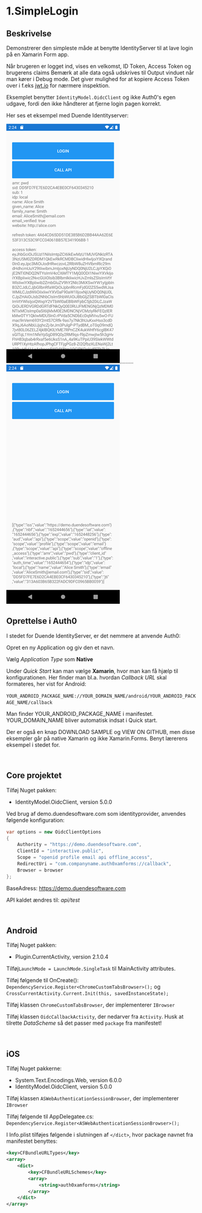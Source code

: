 ﻿# 1.SimpleLogin

## Beskrivelse
Demonstrerer den simpleste måde at benytte IdentityServer til at lave login på en Xamarin Form app.

Når brugeren er logget ind, vises en velkomst, ID Token, Access Token og brugerens claims Bemærk at alle data også udskrives til Output vinduet når
man kører i Debug mode. Det giver mulighed for at kopiere Access Token over i f.eks [jwt.io](jwt.io) for nærmere inspektion.

Eksemplet benytter `IdentityModel.OidcClient` og ikke Auth0's egen udgave, fordi den ikke håndterer at fjerne login pagen korrekt.

Her ses et eksempel med Duende Identityserver:

![Screenshot 1652444681](images/Screenshot_1652444681.png).........![Screenshot 1652444689](images/Screenshot_1652444689.png)
&nbsp;

## Oprettelse i Auth0

I stedet for Duende IdentityServer, er det nemmere at anvende Auth0:

Opret en ny Application og giv den et navn.

Vælg *Application Type* som **Native**

Under *Quick Start* kan man vælge **Xamarin**, hvor man kan få hjælp til konfigurationen. Her finder man bl.a. hvordan *Callback URL* skal formateres, her vist for Android:

`YOUR_ANDROID_PACKAGE_NAME://YOUR_DOMAIN_NAME/android/YOUR_ANDROID_PACKAGE_NAME/callback`

Man finder YOUR_ANDROID_PACKAGE_NAME i manifestet. YOUR_DOMAIN_NAME bliver automatisk indsat i Quick start.

Der er også en knap DOWNLOAD SAMPLE og VIEW ON GITHUB, men disse eksempler går på native Xamarin og ikke Xamarin.Forms. Benyt lærerens eksempel i stedet for.

&nbsp;

## Core projektet

Tilføj Nuget pakken:
- IdentityModel.OidcClient, version 5.0.0

Ved brug af demo.duendesoftware.com som identityprovider, anvendes følgende konfiguration:

```c#
var options = new OidcClientOptions
{
    Authority = "https://demo.duendesoftware.com",
    ClientId = "interactive.public",
    Scope = "openid profile email api offline_access",
    RedirectUri = "com.companyname.auth0xamforms://callback",
    Browser = browser
};
```

BaseAdress: https://demo.duendesoftware.com

API kaldet ændres til: *api/test*

&nbsp;

## Android

Tilføj Nuget pakken: 
- Plugin.CurrentActivity, version 2.1.0.4

Tilføj`LaunchMode = LaunchMode.SingleTask` til MainActivity attributes. 

Tilføj følgende til OnCreate(): `DependencyService.Register<ChromeCustomTabsBrowser>();` og
`CrossCurrentActivity.Current.Init(this, savedInstanceState);`

Tilføj klassen `ChromeCustomTabsBrowser`, der implementerer `IBrowser`

Tilføj klassen `OidcCallbackActivity`, der nedarver fra `Activity`. Husk at tilrette *DataScheme* så det passer med `package` fra manifestet!

&nbsp;

## iOS

Tilføj Nuget pakkerne:
- System.Text.Encodings.Web, version 6.0.0
- IdentityModel.OidcClient, version 5.0.0

Tilføj klassen `ASWebAuthenticationSessionBrowser`, der implementerer `IBrowser`

Tilføj følgende til AppDelegatee.cs:  `DependencyService.Register<ASWebAuthenticationSessionBrowser>();`

I Info.plist tilføjes følgende i slutningen af `</dict>`, hvor package navnet fra manifestet benyttes:

```xml
<key>CFBundleURLTypes</key>
<array>
	<dict>
		<key>CFBundleURLSchemes</key>
		<array>
			<string>auth0xamforms</string>
		</array>
	</dict>
</array>
```


